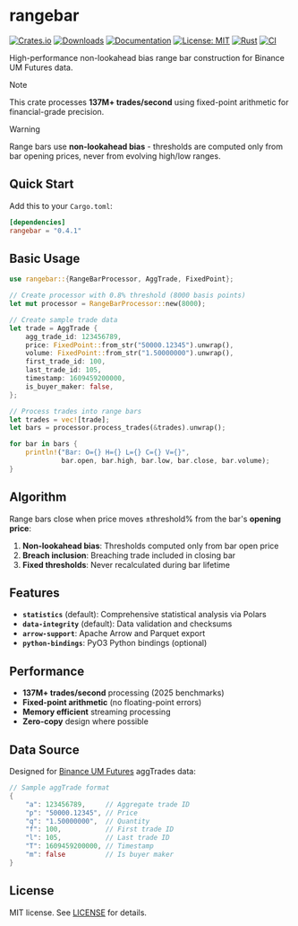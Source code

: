 # rangebar

[![Crates.io](https://img.shields.io/crates/v/rangebar)](https://crates.io/crates/rangebar)
[![Downloads](https://img.shields.io/crates/d/rangebar)](https://crates.io/crates/rangebar)
[![Documentation](https://docs.rs/rangebar/badge.svg)](https://docs.rs/rangebar)
[![License: MIT](https://img.shields.io/badge/License-MIT-yellow.svg)](https://opensource.org/licenses/MIT)
[![Rust](https://img.shields.io/badge/rust-2024-orange.svg)](https://www.rust-lang.org)
[![CI](https://github.com/Eon-Labs/rangebar/workflows/CI/badge.svg)](https://github.com/Eon-Labs/rangebar/actions)

High-performance non-lookahead bias range bar construction for Binance UM Futures data.

> [!NOTE]
> This crate processes **137M+ trades/second** using fixed-point arithmetic for financial-grade precision.

> [!WARNING]
> Range bars use **non-lookahead bias** - thresholds are computed only from bar opening prices, never from evolving high/low ranges.

## Quick Start

Add this to your `Cargo.toml`:

```toml
[dependencies]
rangebar = "0.4.1"
```

## Basic Usage

```rust
use rangebar::{RangeBarProcessor, AggTrade, FixedPoint};

// Create processor with 0.8% threshold (8000 basis points)
let mut processor = RangeBarProcessor::new(8000);

// Create sample trade data
let trade = AggTrade {
    agg_trade_id: 123456789,
    price: FixedPoint::from_str("50000.12345").unwrap(),
    volume: FixedPoint::from_str("1.50000000").unwrap(),
    first_trade_id: 100,
    last_trade_id: 105,
    timestamp: 1609459200000,
    is_buyer_maker: false,
};

// Process trades into range bars
let trades = vec![trade];
let bars = processor.process_trades(&trades).unwrap();

for bar in bars {
    println!("Bar: O={} H={} L={} C={} V={}",
             bar.open, bar.high, bar.low, bar.close, bar.volume);
}
```

## Algorithm

Range bars close when price moves ±threshold% from the bar's **opening price**:

1. **Non-lookahead bias**: Thresholds computed only from bar open price
2. **Breach inclusion**: Breaching trade included in closing bar
3. **Fixed thresholds**: Never recalculated during bar lifetime

## Features

- **`statistics`** (default): Comprehensive statistical analysis via Polars
- **`data-integrity`** (default): Data validation and checksums
- **`arrow-support`**: Apache Arrow and Parquet export
- **`python-bindings`**: PyO3 Python bindings (optional)

## Performance

- **137M+ trades/second** processing (2025 benchmarks)
- **Fixed-point arithmetic** (no floating-point errors)
- **Memory efficient** streaming processing
- **Zero-copy** design where possible

## Data Source

Designed for [Binance UM Futures](https://binance-docs.github.io/apidocs/futures/en/) aggTrades data:

```rust
// Sample aggTrade format
{
    "a": 123456789,     // Aggregate trade ID
    "p": "50000.12345", // Price
    "q": "1.50000000",  // Quantity
    "f": 100,           // First trade ID
    "l": 105,           // Last trade ID
    "T": 1609459200000, // Timestamp
    "m": false          // Is buyer maker
}
```

## License

MIT license. See [LICENSE](LICENSE) for details.